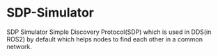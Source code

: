 # SDP-Simulator
SDP Simulator 
Simple Discovery Protocol(SDP) which is used in DDS(in ROS2) by default which helps nodes to find each other in a common network.
